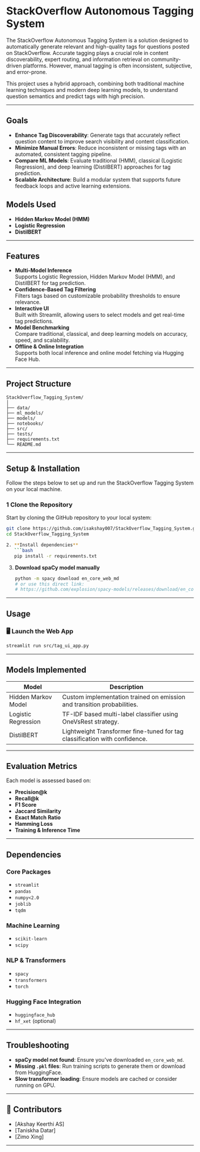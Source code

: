 #  StackOverflow Autonomous Tagging System

The StackOverflow Autonomous Tagging System is a solution designed to automatically generate relevant and high-quality tags for questions posted on StackOverflow. Accurate tagging plays a crucial role in content discoverability, expert routing, and information retrieval on community-driven platforms. However, manual tagging is often inconsistent, subjective, and error-prone.

This project uses a hybrid approach, combining both traditional machine learning techniques and modern deep learning models, to understand question semantics and predict tags with high precision.

---

##  Goals

- **Enhance Tag Discoverability**: Generate tags that accurately reflect question content to improve search visibility and content classification.
- **Minimize Manual Errors**: Reduce inconsistent or missing tags with an automated, consistent tagging pipeline.
- **Compare ML Models**: Evaluate traditional (HMM), classical (Logistic Regression), and deep learning (DistilBERT) approaches for tag prediction.
- **Scalable Architecture**: Build a modular system that supports future feedback loops and active learning extensions.

##  Models Used

- **Hidden Markov Model (HMM)** 
- **Logistic Regression** 
- **DistilBERT** 
---

##  Features

- **Multi-Model Inference**  
  Supports Logistic Regression, Hidden Markov Model (HMM), and DistilBERT for tag prediction.
- **Confidence-Based Tag Filtering**  
  Filters tags based on customizable probability thresholds to ensure relevance.
- **Interactive UI**  
  Built with Streamlit, allowing users to select models and get real-time tag predictions.
- **Model Benchmarking**  
  Compare traditional, classical, and deep learning models on accuracy, speed, and scalability.
- **Offline & Online Integration**  
  Supports both local inference and online model fetching via Hugging Face Hub.
---

##  Project Structure

```
StackOverflow_Tagging_System/
│
├── data/    
├── ml_models/               
├── models/             
├── notebooks/           
├── src/                
├── tests/              
├── requirements.txt    
└── README.md           
```

---


##  Setup & Installation

Follow the steps below to set up and run the StackOverflow Tagging System on your local machine.

### 1️ Clone the Repository

Start by cloning the GitHub repository to your local system:

```bash
git clone https://github.com/isakshay007/StackOverflow_Tagging_System.git
cd StackOverflow_Tagging_System

2. **Install dependencies**
   ```bash
   pip install -r requirements.txt
   ```

3. **Download spaCy model manually**
   ```bash
   python -m spacy download en_core_web_md
   # or use this direct link:
   # https://github.com/explosion/spacy-models/releases/download/en_core_web_md-3.8.0/en_core_web_md-3.8.0.tar.gz
   ```

---

## Usage

### 🖥 Launch the Web App
```bash
streamlit run src/tag_ui_app.py
```

---

##  Models Implemented

| Model               | Description                                                                 |
|--------------------|-----------------------------------------------------------------------------|
| Hidden Markov Model| Custom implementation trained on emission and transition probabilities.     |
| Logistic Regression| TF-IDF based multi-label classifier using OneVsRest strategy.               |
| DistilBERT         | Lightweight Transformer fine-tuned for tag classification with confidence. |

---

##  Evaluation Metrics

Each model is assessed based on:

- **Precision@k**
- **Recall@k**
- **F1 Score**
- **Jaccard Similarity**
- **Exact Match Ratio**
- **Hamming Loss**
- **Training & Inference Time**


---

##  Dependencies

### Core Packages
- `streamlit`
- `pandas`
- `numpy<2.0`
- `joblib`
- `tqdm`

### Machine Learning
- `scikit-learn`
- `scipy`

### NLP & Transformers
- `spacy`
- `transformers`
- `torch`

### Hugging Face Integration
- `huggingface_hub`
- `hf_xet` (optional)

---

##  Troubleshooting

- **spaCy model not found**: Ensure you've downloaded `en_core_web_md`.
- **Missing `.pkl` files**: Run training scripts to generate them or download from HuggingFace.
- **Slow transformer loading**: Ensure models are cached or consider running on GPU.

---

## 👥 Contributors

- [Akshay Keerthi AS]
- [Taniskha Datar] 
- [Zimo Xing]

---

